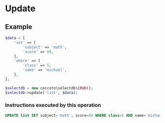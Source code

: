 # Update

## Example

```php
$data = [
    'set' => [
        'subject' => 'math',
        'score' => 80,
    ],
    'where' => [
        'class' => 5,
        'name' => 'michael',
    ],
];

$selectdb = new coccoto\selectdb\CRUD();
$selectdb->update('list', $data);
```

### Instructions executed by this operation

```sql
UPDATE list SET subject='math', score=80 WHERE class=5 AND name='michael'
```